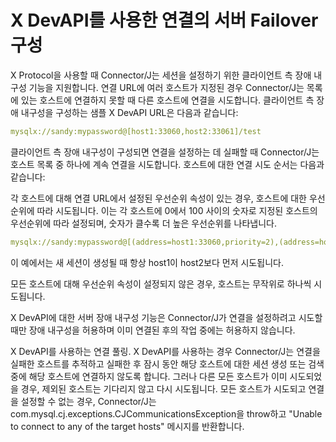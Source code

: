# X DevAPI를 사용한 연결의 서버 Failover 구성


X Protocol을 사용할 때 Connector/J는 세션을 설정하기 위한 클라이언트 측 장애 내구성 기능을 지원합니다. 연결 URL에 여러 호스트가 지정된 경우 Connector/J는 목록에 있는 호스트에 연결하지 못할 때 다른 호스트에 연결을 시도합니다. 클라이언트 측 장애 내구성을 구성하는 샘플 X DevAPI URL은 다음과 같습니다:
```yml
mysqlx://sandy:mypassword@[host1:33060,host2:33061]/test
```

클라이언트 측 장애 내구성이 구성되면 연결을 설정하는 데 실패할 때 Connector/J는 호스트 목록 중 하나에 계속 연결을 시도합니다. 호스트에 대한 연결 시도 순서는 다음과 같습니다:

각 호스트에 대해 연결 URL에서 설정된 우선순위 속성이 있는 경우, 호스트에 대한 우선순위에 따라 시도됩니다. 이는 각 호스트에 0에서 100 사이의 숫자로 지정된 호스트의 우선순위에 따라 설정되며, 숫자가 클수록 더 높은 우선순위를 나타냅니다.
```yml
mysqlx://sandy:mypassword@[(address=host1:33060,priority=2),(address=host2:33061,priority=1)]/test
```

이 예에서는 새 세션이 생성될 때 항상 host1이 host2보다 먼저 시도됩니다.

모든 호스트에 대해 우선순위 속성이 설정되지 않은 경우, 호스트는 무작위로 하나씩 시도됩니다.

X DevAPI에 대한 서버 장애 내구성 기능은 Connector/J가 연결을 설정하려고 시도할 때만 장애 내구성을 허용하며 이미 연결된 후의 작업 중에는 허용하지 않습니다.

X DevAPI를 사용하는 연결 풀링. X DevAPI를 사용하는 경우 Connector/J는 연결을 실패한 호스트를 추적하고 실패한 후 잠시 동안 해당 호스트에 대한 세션 생성 또는 검색 중에 해당 호스트에 연결하지 않도록 합니다. 그러나 다른 모든 호스트가 이미 시도되었을 경우, 제외된 호스트는 기다리지 않고 다시 시도됩니다. 모든 호스트가 시도되고 연결을 설정할 수 없는 경우, Connector/J는 com.mysql.cj.exceptions.CJCommunicationsException을 throw하고 "Unable to connect to any of the target hosts" 메시지를 반환합니다.